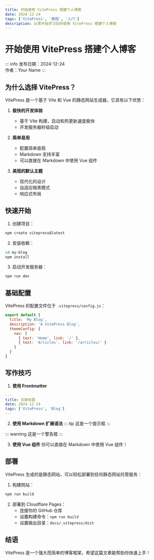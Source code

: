 ```yaml
---
title: 开始使用 VitePress 搭建个人博客
date: 2024-12-24
tags: ['VitePress', '教程', '入门']
description: 从零开始学习如何使用 VitePress 搭建个人博客
---
```


# 开始使用 VitePress 搭建个人博客

::: info
发布日期：2024-12-24  
作者：Your Name
:::

## 为什么选择 VitePress？

VitePress 是一个基于 Vite 和 Vue 的静态网站生成器，它具有以下优势：

1. **极快的开发体验**
   - 基于 Vite 构建，启动和热更新速度极快
   - 开发服务器秒级启动

2. **简单易用**
   - 配置简单直观
   - Markdown 支持丰富
   - 可以直接在 Markdown 中使用 Vue 组件

3. **美观的默认主题**
   - 现代化的设计
   - 自适应暗黑模式
   - 响应式布局

## 快速开始

1. 创建项目：
```bash
npm create vitepress@latest
```

2. 安装依赖：
```bash
cd my-blog
npm install
```

3. 启动开发服务器：
```bash
npm run dev
```

## 基础配置

VitePress 的配置文件位于 `.vitepress/config.js`：

```javascript
export default {
  title: 'My Blog',
  description: 'A VitePress Blog',
  themeConfig: {
    nav: [
      { text: 'Home', link: '/' },
      { text: 'Articles', link: '/articles/' }
    ]
  }
}
```

## 写作技巧

1. **使用 Frontmatter**
```yaml
---
title: 文章标题
date: 2024-12-24
tags: ['VitePress', 'Blog']
---
```

2. **使用 Markdown 扩展语法**
::: tip
这是一个提示框
:::

::: warning
这是一个警告框
:::

3. **使用 Vue 组件**
你可以直接在 Markdown 中使用 Vue 组件！

## 部署

VitePress 生成的是静态网站，可以轻松部署到任何静态网站托管服务：

1. 构建网站：
```bash
npm run build
```

2. 部署到 Cloudflare Pages：
   - 连接你的 GitHub 仓库
   - 设置构建命令：`npm run build`
   - 设置输出目录：`docs/.vitepress/dist`

## 结语

VitePress 是一个强大而简单的博客框架，希望这篇文章能帮助你快速上手！
